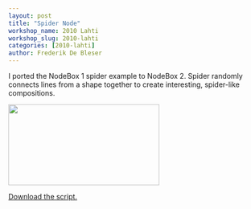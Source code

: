 ```yaml
---
layout: post
title: "Spider Node"
workshop_name: 2010 Lahti
workshop_slug: 2010-lahti
categories: [2010-lahti]
author: Frederik De Bleser
---
```

I ported the NodeBox 1 spider example to NodeBox 2. Spider randomly connects lines from a shape together to create interesting, spider-like compositions.

<a href="http://workshops.nodebox.net/2010/wp-content/uploads/Screen-shot-2010-01-11-at-15.39.23.png"><img class="aligncenter size-medium wp-image-23" title="NodeBox spider example" src="http://workshops.nodebox.net/2010/wp-content/uploads/Screen-shot-2010-01-11-at-15.39.23-300x161.png" alt="" width="300" height="161" /></a>

<a href="http://workshops.nodebox.net/2010/wp-content/uploads/spider-01.zip">Download the script.</a>
